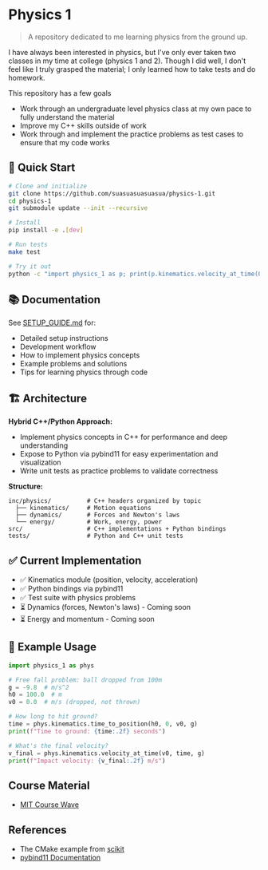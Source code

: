 # Physics 1

> A repository dedicated to me learning physics from the ground up.

I have always been interested in physics, but I've only ever taken two classes
in my time at college (physics 1 and 2). Though I did well, I don't feel like I
truly grasped the material; I only learned how to take tests and do homework.

This repository has a few goals

- Work through an undergraduate level physics class at my own pace to fully
understand the material
- Improve my C++ skills outside of work
- Work through and implement the practice problems as test cases to ensure that
my code works

## 🚀 Quick Start

```bash
# Clone and initialize
git clone https://github.com/suasuasuasuasua/physics-1.git
cd physics-1
git submodule update --init --recursive

# Install
pip install -e .[dev]

# Run tests
make test

# Try it out
python -c "import physics_1 as p; print(p.kinematics.velocity_at_time(0, 5, 9.8))"
```

## 📚 Documentation

See [SETUP_GUIDE.md](SETUP_GUIDE.md) for:
- Detailed setup instructions
- Development workflow
- How to implement physics concepts
- Example problems and solutions
- Tips for learning physics through code

## 🏗️ Architecture

**Hybrid C++/Python Approach:**
- Implement physics concepts in C++ for performance and deep understanding
- Expose to Python via pybind11 for easy experimentation and visualization
- Write unit tests as practice problems to validate correctness

**Structure:**
```
inc/physics/          # C++ headers organized by topic
  ├── kinematics/     # Motion equations
  ├── dynamics/       # Forces and Newton's laws
  └── energy/         # Work, energy, power
src/                  # C++ implementations + Python bindings
tests/                # Python and C++ unit tests
```

## ✅ Current Implementation

- ✅ Kinematics module (position, velocity, acceleration)
- ✅ Python bindings via pybind11
- ✅ Test suite with physics problems
- ⏳ Dynamics (forces, Newton's laws) - Coming soon
- ⏳ Energy and momentum - Coming soon

## 🧪 Example Usage

```python
import physics_1 as phys

# Free fall problem: ball dropped from 100m
g = -9.8  # m/s^2
h0 = 100.0  # m
v0 = 0.0  # m/s (dropped, not thrown)

# How long to hit ground?
time = phys.kinematics.time_to_position(h0, 0, v0, g)
print(f"Time to ground: {time:.2f} seconds")

# What's the final velocity?
v_final = phys.kinematics.velocity_at_time(v0, time, g)
print(f"Impact velocity: {v_final:.2f} m/s")
```

## Course Material

- [MIT Course Wave](https://ocw.mit.edu/courses/8-01sc-classical-mechanics-fall-2016/)

## References

- The CMake example from [scikit](https://github.dev/pybind/scikit_build_example)
- [pybind11 Documentation](https://pybind11.readthedocs.io/)
